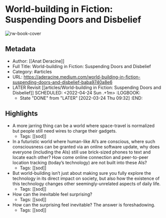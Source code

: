 # World-building in Fiction: Suspending Doors and Disbelief

![rw-book-cover](https://readwise-assets.s3.amazonaws.com/static/images/article4.6bc1851654a0.png)
## Metadata
- Author: [[Anat Deracine]]
- Full Title: World-building in Fiction: Suspending Doors and Disbelief
- Category: #articles
- URL: https://aderacine.medium.com/world-building-in-fiction-suspending-doors-and-disbelief-baba9740a8e6
- LATER Revisit [[articles/World-building in Fiction: Suspending Doors and Disbelief]]
  SCHEDULED: <2022-04-24 Sun .+1m>
  :LOGBOOK:
  * State "DONE" from "LATER" [2022-03-24 Thu 09:32]
  :END:
## Highlights
- A more jarring thing can be a world where space-travel is normalized but people still need wires to charge their gadgets.
	- Tags: [[sod]]
- In a futuristic world where human-like AI’s are conscious, where such consciousness can be granted via an online software update, why does everyone (including the AIs) still use brick-sized phones to text and locate each other? How come online connection and peer-to-peer location tracking (today’s technology) are not built into these AIs?
	- Tags: [[sod]]
- But world-building isn’t just about making sure you fully explore the technology in its direct impact on society, but also how the existence of this technology changes other seemingly-unrelated aspects of daily life.
	- Tags: [[sod]]
- How can the inevitable feel surprising?
	- Tags: [[sod]]
- How can the surprising feel inevitable? The answer is foreshadowing.
	- Tags: [[sod]]